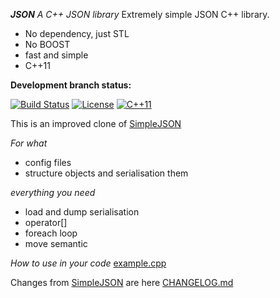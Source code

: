 ***JSON***
*A C++ JSON library*
Extremely simple JSON C++ library.
- No dependency, just STL
- No BOOST
- fast and simple
- C++11

**Development branch status:**

[![Build Status](https://travis-ci.org/MaxSurtaev/CPP-JSON.svg?branch=master)](https://travis-ci.org/MaxSurtaev/CPP-JSON)
[![License](https://img.shields.io/badge/license-MIT-green.svg)](https://img.shields.io/badge/license-MIT-green.svg)
[![C++11](https://img.shields.io/badge/std-C++11-green.svg)](https://img.shields.io/badge/std-C++11-green.svg)

This is an improved clone of [SimpleJSON](https://github.com/nbsdx/SimpleJSON)

*For what*
- config files
- structure objects and serialisation them

*everything you need*
- load and dump serialisation
- operator[]
- foreach loop
- move semantic

*How to use in your code*
[example.cpp](example.cpp)


Changes from [SimpleJSON](https://github.com/nbsdx/SimpleJSON) are here [CHANGELOG.md](CHANGELOG.md)
